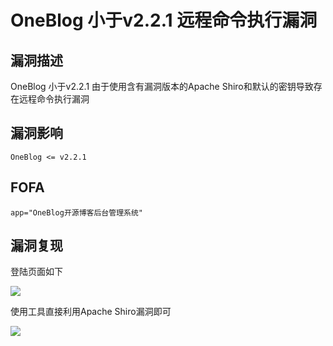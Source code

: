 # OneBlog 小于v2.2.1 远程命令执行漏洞

## 漏洞描述

OneBlog 小于v2.2.1 由于使用含有漏洞版本的Apache Shiro和默认的密钥导致存在远程命令执行漏洞

## 漏洞影响

```
OneBlog <= v2.2.1
```

## FOFA

```
app="OneBlog开源博客后台管理系统"
```

## 漏洞复现

登陆页面如下



![](https://typora-1308934770.cos.ap-beijing.myqcloud.com/202202101909905.png)



使用工具直接利用Apache Shiro漏洞即可



![](https://typora-1308934770.cos.ap-beijing.myqcloud.com/202202101909954.png)